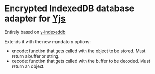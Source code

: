 # Encrypted IndexedDB database adapter for [Yjs](https://github.com/y-js/yjs)

Entirely based on [y-indexeddb](https://github.com/y-js/y-indexeddb)

Extends it with the new mandatory options:

* encode: function that gets called with the object to be stored. Must return a buffer or string.
* decode: function that gets called with the buffer to be decoded. Must return an object.
